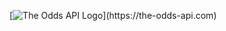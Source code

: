 [![The Odds API Logo]([https://via.placeholder.com/150](https://avatars.githubusercontent.com/u/58292828?v=4))](https://the-odds-api.com)
